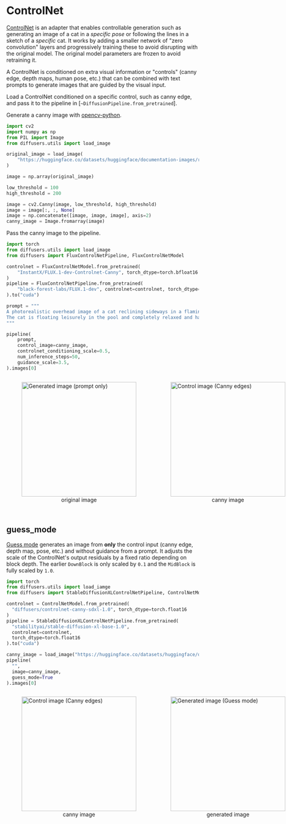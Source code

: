 <!--Copyright 2024 The HuggingFace Team. All rights reserved.

Licensed under the Apache License, Version 2.0 (the "License"); you may not use this file except in compliance with
the License. You may obtain a copy of the License at

http://www.apache.org/licenses/LICENSE-2.0

Unless required by applicable law or agreed to in writing, software distributed under the License is distributed on
an "AS IS" BASIS, WITHOUT WARRANTIES OR CONDITIONS OF ANY KIND, either express or implied. See the License for the
specific language governing permissions and limitations under the License.
-->

# ControlNet

[ControlNet](https://huggingface.co/papers/2302.05543) is an adapter that enables controllable generation such as generating an image of a cat in a *specific pose* or following the lines in a sketch of a *specific* cat. It works by adding a smaller network of "zero convolution" layers and progressively training these to avoid disrupting with the original model. The original model parameters are frozen to avoid retraining it.

A ControlNet is conditioned on extra visual information or "controls" (canny edge, depth maps, human pose, etc.) that can be combined with text prompts to generate images that are guided by the visual input.

Load a ControlNet conditioned on a specific control, such as canny edge, and pass it to the pipeline in [`~DiffusionPipeline.from_pretrained`].

<hfoptions id="usage">
<hfoption id="text-to-image">

Generate a canny image with [opencv-python](https://github.com/opencv/opencv-python).

```py
import cv2
import numpy as np
from PIL import Image
from diffusers.utils import load_image

original_image = load_image(
    "https://huggingface.co/datasets/huggingface/documentation-images/resolve/main/diffusers/non-enhanced-prompt.png"
)

image = np.array(original_image)

low_threshold = 100
high_threshold = 200

image = cv2.Canny(image, low_threshold, high_threshold)
image = image[:, :, None]
image = np.concatenate([image, image, image], axis=2)
canny_image = Image.fromarray(image)
```

Pass the canny image to the pipeline.

```py
import torch
from diffusers.utils import load_image
from diffusers import FluxControlNetPipeline, FluxControlNetModel

controlnet = FluxControlNetModel.from_pretrained(
    "InstantX/FLUX.1-dev-Controlnet-Canny", torch_dtype=torch.bfloat16
)
pipeline = FluxControlNetPipeline.from_pretrained(
    "black-forest-labs/FLUX.1-dev", controlnet=controlnet, torch_dtype=torch.bfloat16
).to("cuda")

prompt = """
A photorealistic overhead image of a cat reclining sideways in a flamingo pool floatie holding a margarita. 
The cat is floating leisurely in the pool and completely relaxed and happy.
"""

pipeline(
    prompt, 
    control_image=canny_image,
    controlnet_conditioning_scale=0.5,
    num_inference_steps=50, 
    guidance_scale=3.5,
).images[0]
```

<div style="display: flex; gap: 10px; justify-content: space-around; align-items: flex-end;">
  <figure>
    <img src="https://huggingface.co/datasets/huggingface/documentation-images/resolve/main/diffusers/non-enhanced-prompt.png" width="300" alt="Generated image (prompt only)"/>
    <figcaption style="text-align: center;">original image</figcaption>
  </figure>
  <figure>
    <img src="https://huggingface.co/datasets/huggingface/documentation-images/resolve/main/diffusers/canny-cat.png" width="300" alt="Control image (Canny edges)"/>
    <figcaption style="text-align: center;">canny image</figcaption>
  </figure>
  <figure>
    <img src="https://huggingface.co/datasets/huggingface/documentation-images/resolve/main/diffusers/canny-cat-generated.png" width="300" alt="Generated image (ControlNet + prompt)"/>
    <figcaption style="text-align: center;">generated image</figcaption>
  </figure>
</div>


</hfoption>
<hfoption id="image-to-image">

```py

```

</hfoption>
<hfoption id="inpainting">


</hfoption>
</hfoptions>

## guess_mode

[Guess mode](https://github.com/lllyasviel/ControlNet/discussions/188) generates an image from **only** the control input (canny edge, depth map, pose, etc.) and without guidance from a prompt. It adjusts the scale of the ControlNet's output residuals by a fixed ratio depending on block depth. The earlier `DownBlock` is only scaled by `0.1` and the `MidBlock` is fully scaled by `1.0`.

```py
import torch
from diffusers.utils import load_iamge
from diffusers import StableDiffusionXLControlNetPipeline, ControlNetModel

controlnet = ControlNetModel.from_pretrained(
  "diffusers/controlnet-canny-sdxl-1.0", torch_dtype=torch.float16
)
pipeline = StableDiffusionXLControlNetPipeline.from_pretrained(
  "stabilityai/stable-diffusion-xl-base-1.0",
  controlnet=controlnet,
  torch_dtype=torch.float16
).to("cuda")

canny_image = load_image("https://huggingface.co/datasets/huggingface/documentation-images/resolve/main/diffusers/canny-cat.png")
pipeline(
  "",
  image=canny_image,
  guess_mode=True
).images[0]
```

<div style="display: flex; gap: 10px; justify-content: space-around; align-items: flex-end;">
  <figure>
    <img src="https://huggingface.co/datasets/huggingface/documentation-images/resolve/main/diffusers/canny-cat.png" width="300" alt="Control image (Canny edges)"/>
    <figcaption style="text-align: center;">canny image</figcaption>
  </figure>
  <figure>
    <img src="https://huggingface.co/datasets/huggingface/documentation-images/resolve/main/diffusers/guess_mode.png" width="300" alt="Generated image (Guess mode)"/>
    <figcaption style="text-align: center;">generated image</figcaption>
  </figure>
</div>